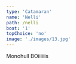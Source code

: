 ```yaml
---
type: 'Catamaran'
name: 'Nelli'
path: /nelli
boat: '1'
topChoice: 'no'
image: './images/13.jpg'
---
```


Monohull BOiiiiiis